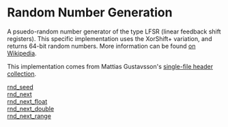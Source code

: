 # Random Number Generation

A psuedo-random number generator of the type LFSR (linear feedback shift registers). This specific implementation uses the XorShift+ variation, and returns 64-bit random numbers. More information can be found [on Wikipedia](https://en.wikipedia.org/wiki/Xorshift).

This implementation comes from Mattias Gustavsson's [single-file header collection](https://github.com/mattiasgustavsson/libs/blob/main/rnd.h).

[rnd_seed](https://github.com/RandyGaul/cute_framework/blob/master/doc/math/rnd/rnd_seed.md)  
[rnd_next](https://github.com/RandyGaul/cute_framework/blob/master/doc/math/rnd/rnd_next.md)  
[rnd_next_float](https://github.com/RandyGaul/cute_framework/blob/master/doc/math/rnd/rnd_next_float.md)  
[rnd_next_double](https://github.com/RandyGaul/cute_framework/blob/master/doc/math/rnd/rnd_next_double.md)  
[rnd_next_range](https://github.com/RandyGaul/cute_framework/blob/master/doc/math/rnd/rnd_next_range.md)  
